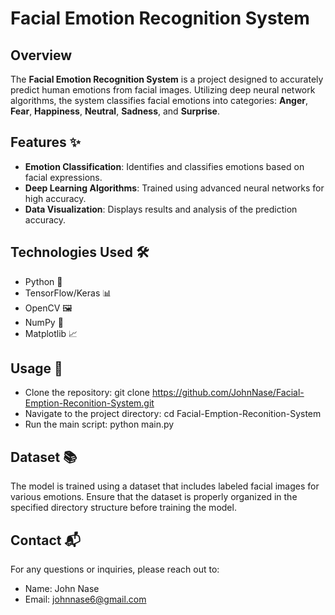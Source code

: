 # Facial Emotion Recognition System

## Overview
The **Facial Emotion Recognition System** is a project designed to accurately predict human emotions from facial images. Utilizing deep neural network algorithms, the system classifies facial emotions into categories: **Anger**, **Fear**, **Happiness**, **Neutral**, **Sadness**, and **Surprise**.

## Features ✨
- **Emotion Classification**: Identifies and classifies emotions based on facial expressions.
- **Deep Learning Algorithms**: Trained using advanced neural networks for high accuracy.
- **Data Visualization**: Displays results and analysis of the prediction accuracy.

## Technologies Used 🛠️
- Python 🐍
- TensorFlow/Keras 📊
- OpenCV 🖼️
- NumPy 🔢
- Matplotlib 📈

## Usage 🚀

 - Clone the repository: git clone https://github.com/JohnNase/Facial-Emption-Reconition-System.git
 - Navigate to the project directory: cd Facial-Emption-Reconition-System
 - Run the main script: python main.py

## Dataset 📚

 The model is trained using a dataset that includes labeled facial images for various emotions. Ensure that the dataset is properly organized in the specified directory structure before training the model.

## Contact 📬

 For any questions or inquiries, please reach out to:
 - Name: John Nase
 - Email: johnnase6@gmail.com
